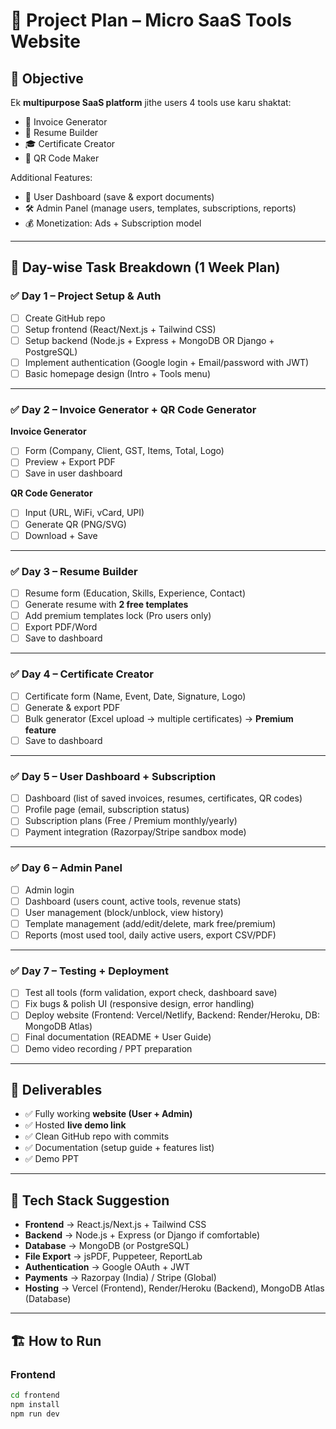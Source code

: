 # 📌 Project Plan – Micro SaaS Tools Website  

## 🎯 Objective
Ek **multipurpose SaaS platform** jithe users 4 tools use karu shaktat:  
- 🧾 Invoice Generator  
- 📄 Resume Builder  
- 🎓 Certificate Creator  
- 🔗 QR Code Maker  

Additional Features:  
- 👤 User Dashboard (save & export documents)  
- 🛠️ Admin Panel (manage users, templates, subscriptions, reports)  
- 💰 Monetization: Ads + Subscription model  

---

## 🔹 Day-wise Task Breakdown (1 Week Plan)

### ✅ Day 1 – Project Setup & Auth
- [ ] Create GitHub repo  
- [ ] Setup frontend (React/Next.js + Tailwind CSS)  
- [ ] Setup backend (Node.js + Express + MongoDB OR Django + PostgreSQL)  
- [ ] Implement authentication (Google login + Email/password with JWT)  
- [ ] Basic homepage design (Intro + Tools menu)  

---

### ✅ Day 2 – Invoice Generator + QR Code Generator
**Invoice Generator**  
- [ ] Form (Company, Client, GST, Items, Total, Logo)  
- [ ] Preview + Export PDF  
- [ ] Save in user dashboard  

**QR Code Generator**  
- [ ] Input (URL, WiFi, vCard, UPI)  
- [ ] Generate QR (PNG/SVG)  
- [ ] Download + Save  

---

### ✅ Day 3 – Resume Builder
- [ ] Resume form (Education, Skills, Experience, Contact)  
- [ ] Generate resume with **2 free templates**  
- [ ] Add premium templates lock (Pro users only)  
- [ ] Export PDF/Word  
- [ ] Save to dashboard  

---

### ✅ Day 4 – Certificate Creator
- [ ] Certificate form (Name, Event, Date, Signature, Logo)  
- [ ] Generate & export PDF  
- [ ] Bulk generator (Excel upload → multiple certificates) → **Premium feature**  
- [ ] Save to dashboard  

---

### ✅ Day 5 – User Dashboard + Subscription
- [ ] Dashboard (list of saved invoices, resumes, certificates, QR codes)  
- [ ] Profile page (email, subscription status)  
- [ ] Subscription plans (Free / Premium monthly/yearly)  
- [ ] Payment integration (Razorpay/Stripe sandbox mode)  

---

### ✅ Day 6 – Admin Panel
- [ ] Admin login  
- [ ] Dashboard (users count, active tools, revenue stats)  
- [ ] User management (block/unblock, view history)  
- [ ] Template management (add/edit/delete, mark free/premium)  
- [ ] Reports (most used tool, daily active users, export CSV/PDF)  

---

### ✅ Day 7 – Testing + Deployment
- [ ] Test all tools (form validation, export check, dashboard save)  
- [ ] Fix bugs & polish UI (responsive design, error handling)  
- [ ] Deploy website (Frontend: Vercel/Netlify, Backend: Render/Heroku, DB: MongoDB Atlas)  
- [ ] Final documentation (README + User Guide)  
- [ ] Demo video recording / PPT preparation  

---

## 🔹 Deliverables
- ✅ Fully working **website (User + Admin)**  
- ✅ Hosted **live demo link**  
- ✅ Clean GitHub repo with commits  
- ✅ Documentation (setup guide + features list)  
- ✅ Demo PPT  

---

## 🔹 Tech Stack Suggestion
- **Frontend** → React.js/Next.js + Tailwind CSS  
- **Backend** → Node.js + Express (or Django if comfortable)  
- **Database** → MongoDB (or PostgreSQL)  
- **File Export** → jsPDF, Puppeteer, ReportLab  
- **Authentication** → Google OAuth + JWT  
- **Payments** → Razorpay (India) / Stripe (Global)  
- **Hosting** → Vercel (Frontend), Render/Heroku (Backend), MongoDB Atlas (Database)  

---

## 🏗️ How to Run

### Frontend
```bash
cd frontend
npm install
npm run dev
